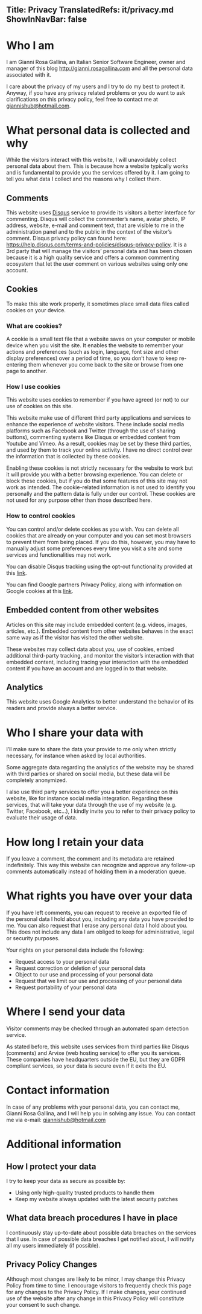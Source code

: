 Title: Privacy
TranslatedRefs: it/privacy.md
ShowInNavBar: false
---
# Who I am

I am Gianni Rosa Gallina, an Italian Senior Software Engineer, owner and manager of this blog <a href="http://gianni.rosagallina.com" target="_blank">http://gianni.rosagallina.com</a> and all the personal data associated with it.

I care about the privacy of my users and I try to do my best to protect it. Anyway, if you have any privacy related problems or you do want to ask clarifications on this privacy policy, feel free to contact me at [giannishub@hotmail.com](mailto:giannishub@hotmail.com).

# What personal data is collected and why

While the visitors interact with this website, I will unavoidably collect personal data about them. This is because how a website typically works and is fundamental to provide you the services offered by it. I am going to tell you what data I collect and the reasons why I collect them.

## Comments

This website uses <a href="https://disqus.com/" target="_blank">Disqus</a> service to provide its visitors a better interface for commenting. Disqus will collect the commenter’s name, avatar photo, IP address, website, e-mail and comment text, that are visible to me in the administration panel and to the public in the context of the visitor’s comment. Disqus privacy policy can found here: <a href="https://help.disqus.com/terms-and-policies/disqus-privacy-policy" target="_blank">https://help.disqus.com/terms-and-policies/disqus-privacy-policy</a>. It is a 3rd party that will manage the visitors’ personal data and has been chosen because it is a high quality service and offers a common commenting ecosystem that let the user comment on various websites using only one account.

## Cookies

To make this site work properly, it sometimes place small data files called cookies on your device.

### What are cookies?

A cookie is a small text file that a website saves on your computer or mobile device when you visit the site. It enables the website to remember your actions and preferences (such as login, language, font size and other display preferences) over a period of time, so you don’t have to keep re-entering them whenever you come back to the site or browse from one page to another.

### How I use cookies

This website uses cookies to remember if you have agreed (or not) to our use of cookies on this site.

This website make use of different third party applications and services to enhance the experience of website visitors. These include social media platforms such as Facebook and Twitter (through the use of sharing buttons), commenting systems like Disqus or embedded content from Youtube and Vimeo. As a result, cookies may be set by these third parties, and used by them to track your online activity. I have no direct control over the information that is collected by these cookies.

Enabling these cookies is not strictly necessary for the website to work but it will provide you with a better browsing experience. You can delete or block these cookies, but if you do that some features of this site may not work as intended. The cookie-related information is not used to identify you personally and the pattern data is fully under our control. These cookies are not used for any purpose other than those described here.

### How to control cookies

You can control and/or delete cookies as you wish. You can delete all cookies that are already on your computer and you can set most browsers to prevent them from being placed. If you do this, however, you may have to manually adjust some preferences every time you visit a site and some services and functionalities may not work.

You can disable Disqus tracking using the opt-out functionality provided at this <a href="https://help.disqus.com/customer/portal/articles/1657951-ad-training-settings" target="_blank">link</a>.

You can find Google partners Privacy Policy, along with information on Google cookies at this <a href="http://www.google.com/policies/privacy/partners/" target="_blank">link</a>.

## Embedded content from other websites

Articles on this site may include embedded content (e.g. videos, images, articles, etc.). Embedded content from other websites behaves in the exact same way as if the visitor has visited the other website.

These websites may collect data about you, use of cookies, embed additional third-party tracking, and monitor the visitor’s interaction with that embedded content, including tracing your interaction with the embedded content if you have an account and are logged in to that website.

## Analytics

This website uses Google Analytics to better understand the behavior of its readers and provide always a better service.

# Who I share your data with

I’ll make sure to share the data your provide to me only when strictly necessary, for instance when asked by local authorities.

Some aggregate data regarding the analytics of the website may be shared with third parties or shared on social media, but these data will be completely anonymized.

I also use third party services to offer you a better experience on this website, like for instance social media integration. Regarding these services, that will take your data through the use of my website (e.g. Twitter, Facebook, etc…), I kindly invite you to refer to their privacy policy to evaluate their usage of data.

# How long I retain your data

If you leave a comment, the comment and its metadata are retained indefinitely. This way this website can recognize and approve any follow-up comments automatically instead of holding them in a moderation queue.

# What rights you have over your data

If you have left comments, you can request to receive an exported file of the personal data I hold about you, including any data you have provided to me. You can also request that I erase any personal data I hold about you. This does not include any data I am obliged to keep for administrative, legal or security purposes.

Your rights on your personal data include the following:

- Request access to your personal data
- Request correction or deletion of your personal data
- Object to our use and processing of your personal data
- Request that we limit our use and processing of your personal data
- Request portability of your personal data

# Where I send your data

Visitor comments may be checked through an automated spam detection service.

As stated before, this website uses services from third parties like Disqus (comments) and Arvixe (web hosting service) to offer you its services. These companies have headquarters outside the EU, but they are GDPR compliant services, so your data is secure even if it exits the EU.

# Contact information

In case of any problems with your personal data, you can contact me, Gianni Rosa Gallina, and I will help you in solving any issue. You can contact me via e-mail: [giannishub@hotmail.com](mailto:giannishub@hotmail.com)

# Additional information

## How I protect your data

I try to keep your data as secure as possible by:

- Using only high-quality trusted products to handle them
- Keep my website always updated with the latest security patches

## What data breach procedures I have in place

I continuously stay up-to-date about possible data breaches on the services that I use. In case of possible data breaches I get notified about, I will notify all my users immediately (if possible).

## Privacy Policy Changes
Although most changes are likely to be minor, I may change this Privacy Policy from time to time. I encourage visitors to frequently check this page for any changes to the Privacy Policy. If I make changes, your continued use of the website after any change in this Privacy Policy will constitute your consent to such change.